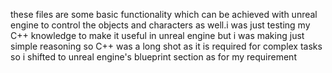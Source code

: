these files are some basic functionality which can be achieved with unreal engine to control the objects and characters as well.i was just testing my C++ knowledge to make it useful in unreal engine
but i was making just simple reasoning so C++ was a long shot as it is required for complex tasks so i shifted to unreal engine's blueprint section as for my requirement
